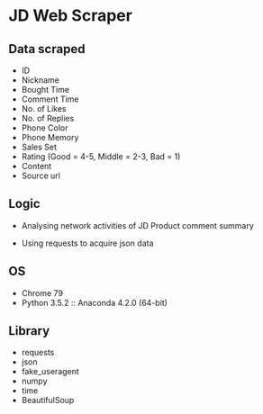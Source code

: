 # JD Web Scraper

## Data scraped

* ID
* Nickname
* Bought Time
* Comment Time
* No. of Likes
* No. of Replies
* Phone Color
* Phone Memory
* Sales Set
* Rating (Good = 4-5, Middle = 2-3, Bad = 1)
* Content
* Source url

## Logic

* Analysing network activities of JD Product comment summary

* Using requests to acquire json data

## OS

* Chrome 79
* Python 3.5.2 :: Anaconda 4.2.0 (64-bit)

## Library

* requests
* json
* fake_useragent
* numpy
* time
* BeautifulSoup
